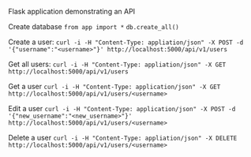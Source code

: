 Flask application demonstrating an API

Create database
```from app import *```
```db.create_all()```

Create a user:
```curl -i -H "Content-Type: appliation/json" -X POST -d '{"username":"<username>"}' http://localhost:5000/api/v1/users```

Get all users:
```curl -i -H "Content-Type: appliation/json" -X GET http://localhost:5000/api/v1/users```

Get a user
```curl -i -H "Content-Type: application/json" -X GET http://localhost:5000/api/v1/users/<username>```

Edit a user
```curl -i -H "Content-Type: application/json" -X POST -d '{"new_username":"<new_username>"}' http://localhost:5000/api/v1/users/<username>```

Delete a user
```curl -i -H "Content-Type: appliation/json" -X DELETE http://localhost:5000/api/v1/users/<username>```
